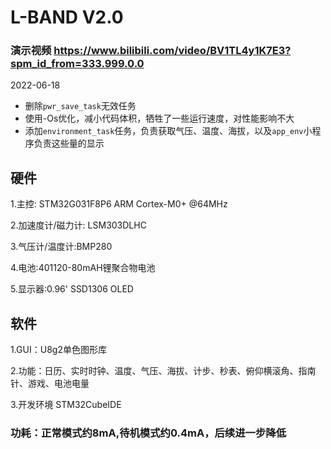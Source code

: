 # L-BAND V2.0  
### 演示视频 https://www.bilibili.com/video/BV1TL4y1K7E3?spm_id_from=333.999.0.0

2022-06-18 

* 删除`pwr_save_task`无效任务
* 使用-Os优化，减小代码体积，牺牲了一些运行速度，对性能影响不大
* 添加`environment_task`任务，负责获取气压、温度、海拔，以及`app_env`小程序负责这些量的显示

## 硬件  

1.主控: STM32G031F8P6 ARM Cortex-M0+ @64MHz  

2.加速度计/磁力计: LSM303DLHC  

3.气压计/温度计:BMP280  

4.电池:401120-80mAH锂聚合物电池  

5.显示器:0.96' SSD1306 OLED  


## 软件  
1.GUI：U8g2单色图形库  

2.功能：日历、实时时钟、温度、气压、海拔、计步、秒表、俯仰横滚角、指南针、游戏、电池电量

3.开发环境  STM32CubeIDE  

### 功耗：正常模式约8mA,待机模式约0.4mA，后续进一步降低



